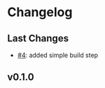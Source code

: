 # Changelog

## Last Changes

- [#4](https://github.com/alex3683/hal-http-client/issues/4): added simple build step


## v0.1.0
